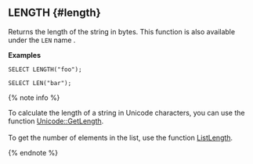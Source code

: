 ## LENGTH {#length}

Returns the length of the string in bytes. This function is also available under the `LEN` name .

**Examples**

```yql
SELECT LENGTH("foo");
```

```yql
SELECT LEN("bar");
```

{% note info %}

To calculate the length of a string in Unicode characters, you can use the function [Unicode::GetLength](../../../udf/list/unicode.md).<br/><br/>To get the number of elements in the list, use the function [ListLength](../../list.md#listlength).

{% endnote %}
